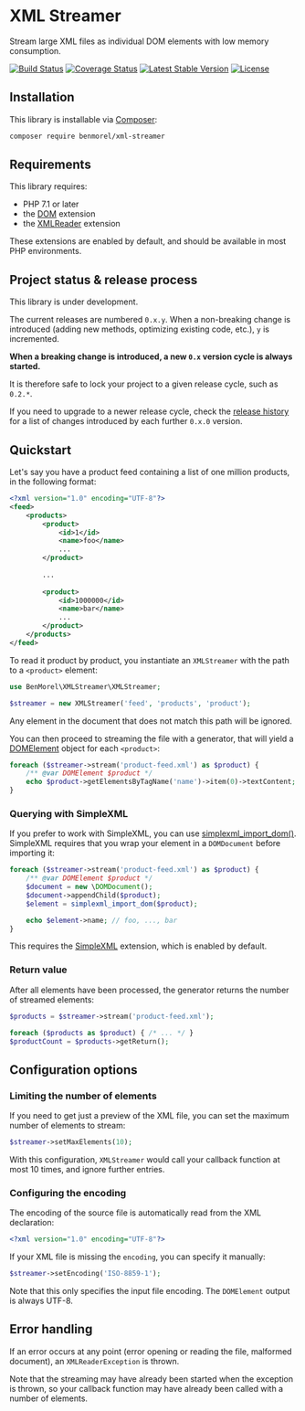 # XML Streamer

Stream large XML files as individual DOM elements with low memory consumption.

[![Build Status](https://secure.travis-ci.org/BenMorel/XMLStreamer.svg?branch=master)](http://travis-ci.org/BenMorel/XMLStreamer)
[![Coverage Status](https://coveralls.io/repos/BenMorel/XMLStreamer/badge.svg?branch=master)](https://coveralls.io/r/BenMorel/XMLStreamer?branch=master)
[![Latest Stable Version](https://poser.pugx.org/benmorel/xml-streamer/v/stable)](https://packagist.org/packages/benmorel/xml-streamer)
[![License](https://img.shields.io/badge/license-MIT-blue.svg)](http://opensource.org/licenses/MIT)

## Installation

This library is installable via [Composer](https://getcomposer.org/):

```bash
composer require benmorel/xml-streamer
```

## Requirements

This library requires:

- PHP 7.1 or later
- the [DOM](http://php.net/manual/en/book.dom.php) extension
- the [XMLReader](http://php.net/manual/en/book.xmlreader.php) extension

These extensions are enabled by default, and should be available in most PHP environments.

## Project status & release process

This library is under development.

The current releases are numbered `0.x.y`. When a non-breaking change is introduced (adding new methods, optimizing
existing code, etc.), `y` is incremented.

**When a breaking change is introduced, a new `0.x` version cycle is always started.**

It is therefore safe to lock your project to a given release cycle, such as `0.2.*`.

If you need to upgrade to a newer release cycle, check the [release history](https://github.com/BenMorel/XMLStreamer/releases)
for a list of changes introduced by each further `0.x.0` version.

## Quickstart

Let's say you have a product feed containing a list of one million products, in the following format:

```xml
<?xml version="1.0" encoding="UTF-8"?>
<feed>
    <products>
        <product>
            <id>1</id>
            <name>foo</name>
            ...
        </product>
    
        ...
    
        <product>
            <id>1000000</id>
            <name>bar</name>
            ...
        </product>
    </products>
</feed>
```

To read it product by product, you instantiate an `XMLStreamer` with the path to a `<product>` element:

```php
use BenMorel\XMLStreamer\XMLStreamer;

$streamer = new XMLStreamer('feed', 'products', 'product');
```

Any element in the document that does not match this path will be ignored.

You can then proceed to streaming the file with a generator, that will yield a [DOMElement](http://php.net/manual/en/class.domelement.php) object for each `<product>`:

```php
foreach ($streamer->stream('product-feed.xml') as $product) {
    /** @var DOMElement $product */
    echo $product->getElementsByTagName('name')->item(0)->textContent; // foo, ..., bar
}
```

### Querying with SimpleXML

If you prefer to work with SimpleXML, you can use [simplexml_import_dom()](http://php.net/manual/en/function.simplexml-import-dom.php). SimpleXML requires that you wrap your element in a `DOMDocument` before importing it:

```php
foreach ($streamer->stream('product-feed.xml') as $product) {
    /** @var DOMElement $product */
    $document = new \DOMDocument();
    $document->appendChild($product);
    $element = simplexml_import_dom($product);

    echo $element->name; // foo, ..., bar
}
```

This requires the [SimpleXML](http://php.net/manual/en/book.simplexml.php) extension, which is enabled by default.

### Return value

After all elements have been processed, the generator returns the number of streamed elements:

```php
$products = $streamer->stream('product-feed.xml');

foreach ($products as $product) { /* ... */ }
$productCount = $products->getReturn();
```

## Configuration options

### Limiting the number of elements

If you need to get just a preview of the XML file, you can set the maximum number of elements to stream:

```php
$streamer->setMaxElements(10);
```

With this configuration, `XMLStreamer` would call your callback function at most 10 times, and ignore further entries.

### Configuring the encoding

The encoding of the source file is automatically read from the XML declaration:

```xml
<?xml version="1.0" encoding="UTF-8"?>
```

If your XML file is missing the `encoding`, you can specify it manually:

```php
$streamer->setEncoding('ISO-8859-1');
```

Note that this only specifies the input file encoding. The `DOMElement` output is always UTF-8.

## Error handling

If an error occurs at any point (error opening or reading the file, malformed document), an `XMLReaderException` is thrown.

Note that the streaming may have already been started when the exception is thrown, so your callback function may have already been called with a number of elements.
